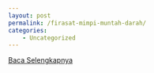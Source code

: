 ```yaml
---
layout: post
permalink: /firasat-mimpi-muntah-darah/
categories:
    - Uncategorized
---
```


[Baca Selengkapnya](/08)